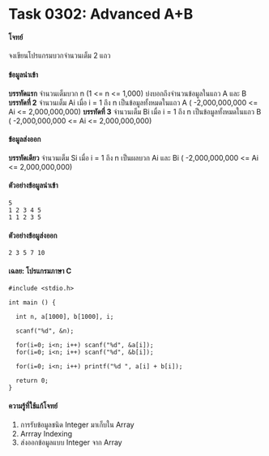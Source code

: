 # Task 0302: Advanced A+B 

#### โจทย์  
จงเขียนโปรแกรมบวกจำนวนเต็ม 2 แถว

#### ข้อมูลนำเข้า  
**บรรทัดแรก** จำนวนเต็มบวก n (1 <= n <= 1,000) บ่งบอกถึงจำนวนข้อมูลในแถว A และ B
**บรรทัดที่ 2** จำนวนเต็ม Ai เมื่อ i = 1 ถึง n เป็นข้อมูลทั้งหมดในแถว A ( -2,000,000,000 <= Ai <= 2,000,000,000)
**บรรทัดที่ 3** จำนวนเต็ม Bi เมื่อ i = 1 ถึง n เป็นข้อมูลทั้งหมดในแถว B ( -2,000,000,000 <= Ai <= 2,000,000,000)

#### ข้อมูลส่งออก  
**บรรทัดเดียว** จำนวนเต็ม Si เมื่อ i = 1 ถึง n เป็นผลบวก Ai และ Bi ( -2,000,000,000 <= Ai <= 2,000,000,000)

#### ตัวอย่างข้อมูลนำเข้า  
```
5
1 2 3 4 5
1 1 2 3 5
```

#### ตัวอย่างข้อมูส่งออก  
```
2 3 5 7 10
```

#### เฉลย: โปรแกรมภาษา C
```
#include <stdio.h>

int main () {

  int n, a[1000], b[1000], i;
  
  scanf("%d", &n);
  
  for(i=0; i<n; i++) scanf("%d", &a[i]);
  for(i=0; i<n; i++) scanf("%d", &b[i]);
  
  for(i=0; i<n; i++) printf("%d ", a[i] + b[i]);

  return 0;
}
```

#### ความรู้ที่ใช้แก้โจทย์
1. การรับข้อมูลชนิด Integer มาเก็บใน Array
2. Arrray Indexing
3. ส่งออกข้อมูลแบบ Integer จาก Array
